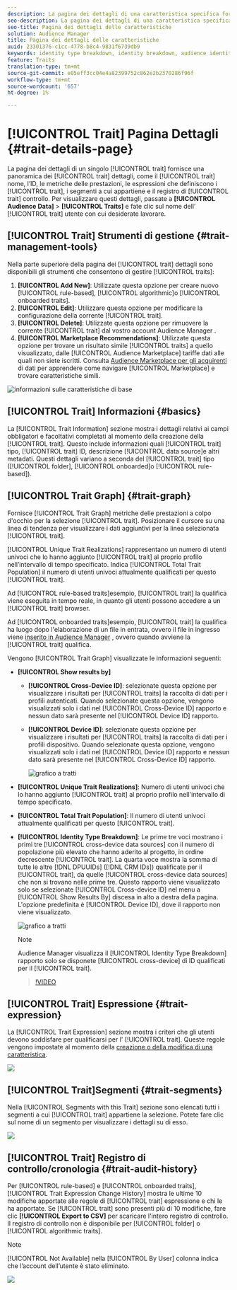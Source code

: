 ```yaml
---
description: La pagina dei dettagli di una caratteristica specifica fornisce una panoramica delle informazioni come il nome della caratteristica, l’ID, le metriche delle prestazioni, le espressioni che definiscono la caratteristica, i segmenti a cui appartiene e il registro di controllo delle caratteristiche. Per visualizzare questi dettagli, vai Dati pubblico > Caratteristiche e fai clic sul nome della caratteristica con cui vuoi lavorare.
seo-description: La pagina dei dettagli di una caratteristica specifica fornisce una panoramica delle informazioni come il nome della caratteristica, l’ID, le metriche delle prestazioni, le espressioni che definiscono la caratteristica, i segmenti a cui appartiene e il registro di controllo delle caratteristiche. Per visualizzare questi dettagli, vai Dati pubblico > Caratteristiche e fai clic sul nome della caratteristica con cui vuoi lavorare.
seo-title: Pagina dei dettagli delle caratteristiche
solution: Audience Manager
title: Pagina dei dettagli delle caratteristiche
uuid: 23301376-c1cc-4778-b8c4-9831f6739db9
keywords: identity type breakdown, identity breakdown, audience identity reporting, cross-device, cross-device ID, device ID
feature: Traits
translation-type: tm+mt
source-git-commit: e05eff3cc04e4a82399752c862e2b2370286f96f
workflow-type: tm+mt
source-wordcount: '657'
ht-degree: 1%

---
```



# [!UICONTROL Trait] Pagina Dettagli {#trait-details-page}

La pagina dei dettagli di un singolo [!UICONTROL trait] fornisce una panoramica dei [!UICONTROL trait] dettagli, come il [!UICONTROL trait] nome, l’ID, le metriche delle prestazioni, le espressioni che definiscono i [!UICONTROL trait], i segmenti a cui appartiene e il registro di [!UICONTROL trait] controllo. Per visualizzare questi dettagli, passate a **[!UICONTROL Audience Data]** > **[!UICONTROL Traits]** e fate clic sul nome dell’ [!UICONTROL trait] utente con cui desiderate lavorare.

## [!UICONTROL Trait] Strumenti di gestione {#trait-management-tools}

Nella parte superiore della pagina dei [!UICONTROL trait] dettagli sono disponibili gli strumenti che consentono di gestire [!UICONTROL traits]:

1. **[!UICONTROL Add New]**: Utilizzate questa opzione per creare nuovo [!UICONTROL rule-based], [!UICONTROL algorithmic]o [!UICONTROL onboarded traits].
2. **[!UICONTROL Edit]**: Utilizzare questa opzione per modificare la configurazione della corrente [!UICONTROL trait].
3. **[!UICONTROL Delete]**: Utilizzate questa opzione per rimuovere la corrente [!UICONTROL trait] dal vostro account Audience Manager .
4. **[!UICONTROL Marketplace Recommendations]**: Utilizzate questa opzione per trovare un risultato simile [!UICONTROL traits] a quello visualizzato, dalle [!UICONTROL Audience Marketplace] tariffe dati alle quali non siete iscritti. Consulta [Audience Marketplace per gli acquirenti](../audience-marketplace/marketplace-data-buyers/marketplace-data-buyers.md) di dati per apprendere come navigare [!UICONTROL Marketplace] e trovare caratteristiche simili.

![informazioni sulle caratteristiche di base](assets/basic-trait-information.png)

## [!UICONTROL Trait] Informazioni {#basics}

La [!UICONTROL Trait Information] sezione mostra i dettagli relativi ai campi obbligatori e facoltativi completati al momento della creazione della [!UICONTROL trait]. Questo include informazioni quali [!UICONTROL trait] tipo, [!UICONTROL trait] ID, descrizione [!UICONTROL data source]e altri metadati. Questi dettagli variano a seconda del [!UICONTROL trait] tipo ([!UICONTROL folder], [!UICONTROL onboarded]o [!UICONTROL rule-based]).

## [!UICONTROL Trait Graph] {#trait-graph}

Fornisce [!UICONTROL Trait Graph] metriche delle prestazioni a colpo d&#39;occhio per la selezione [!UICONTROL trait]. Posizionare il cursore su una linea di tendenza per visualizzare i dati aggiuntivi per la linea selezionata [!UICONTROL trait].

[!UICONTROL Unique Trait Realizations] rappresentano un numero di utenti univoci che lo hanno aggiunto [!UICONTROL trait] al proprio profilo nell’intervallo di tempo specificato. Indica [!UICONTROL Total Trait Population] il numero di utenti univoci attualmente qualificati per questo [!UICONTROL trait].

Ad [!UICONTROL rule-based traits]esempio, [!UICONTROL trait] la qualifica viene eseguita in tempo reale, in quanto gli utenti possono accedere a un [!UICONTROL trait] browser.

Ad [!UICONTROL onboarded traits]esempio, [!UICONTROL trait] la qualifica ha luogo dopo l&#39;elaborazione di un file in entrata, ovvero il file in ingresso viene [inserito in  Audience Manager](../../faq/faq-inbound-data-ingestion.md) , ovvero quando avviene la [!UICONTROL trait] qualifica.

Vengono [!UICONTROL Trait Graph] visualizzate le informazioni seguenti:

* **[!UICONTROL Show results by]**
   * **[!UICONTROL Cross-Device ID]**: selezionate questa opzione per visualizzare i risultati per [!UICONTROL traits] la raccolta di dati per i profili autenticati. Quando selezionate questa opzione, vengono visualizzati solo i dati nel [!UICONTROL Cross-Device ID] rapporto e nessun dato sarà presente nel [!UICONTROL Device ID] rapporto.
   * **[!UICONTROL Device ID]**: selezionate questa opzione per visualizzare i risultati per [!UICONTROL traits] la raccolta di dati per i profili dispositivo. Quando selezionate questa opzione, vengono visualizzati solo i dati nel [!UICONTROL Device ID] rapporto e nessun dato sarà presente nel [!UICONTROL Cross-Device ID] rapporto.

      ![grafico a tratti](assets/trait-summary.gif)

* **[!UICONTROL Unique Trait Realizations]**: Numero di utenti univoci che lo hanno aggiunto [!UICONTROL trait] al proprio profilo nell&#39;intervallo di tempo specificato.
* **[!UICONTROL Total Trait Population]**: Il numero di utenti univoci attualmente qualificati per questo [!UICONTROL trait].

* **[!UICONTROL Identity Type Breakdown]**: Le prime tre voci mostrano i primi tre [!UICONTROL cross-device data sources] con il numero di popolazione più elevato che hanno aderito al progetto, in ordine decrescente [!UICONTROL trait]. La quarta voce mostra la somma di tutte le altre [!DNL DPUUIDs] ([!DNL CRM IDs]) qualificate per il [!UICONTROL trait], da quelle [!UICONTROL cross-device data sources] che non si trovano nelle prime tre. Questo rapporto viene visualizzato solo se selezionate [!UICONTROL Cross-device ID] nel menu a [!UICONTROL Show Results By] discesa in alto a destra della pagina. L&#39;opzione predefinita è [!UICONTROL Device ID], dove il rapporto non viene visualizzato.

   ![grafico a tratti](assets/trait-identity.png)

   >[!NOTE]
   >
   > Audience Manager visualizza il [!UICONTROL Identity Type Breakdown] rapporto solo se disponete [!UICONTROL cross-device] di ID qualificati per il [!UICONTROL trait].

   >[!VIDEO](https://video.tv.adobe.com/v/27977/)

## [!UICONTROL Trait] Espressione {#trait-expression}

La [!UICONTROL Trait Expression] sezione mostra i criteri che gli utenti devono soddisfare per qualificarsi per l&#39; [!UICONTROL trait]. Queste regole vengono impostate al momento della [creazione o della modifica di una caratteristica](../../features/traits/about-trait-builder.md).

![](assets/traitExpression.png)

## [!UICONTROL Trait]Segmenti {#trait-segments}

Nella [!UICONTROL Segments with this Trait] sezione sono elencati tutti i segmenti a cui [!UICONTROL trait] appartiene la selezione. Potete fare clic sul nome di un segmento per visualizzare i dettagli su di esso.

![](assets/traitSegments.png)

## [!UICONTROL Trait] Registro di controllo/cronologia {#trait-audit-history}

Per [!UICONTROL rule-based] e [!UICONTROL onboarded traits], [!UICONTROL Trait Expression Change History] mostra le ultime 10 modifiche apportate alle regole di [!UICONTROL trait] espressione e chi le ha apportate. Se [!UICONTROL trait] sono presenti più di 10 modifiche, fare clic **[!UICONTROL Export to CSV]** per scaricare l&#39;intero registro di controllo. Il registro di controllo non è disponibile per [!UICONTROL folder] o [!UICONTROL algorithmic traits].

>[!NOTE]
>
>[!UICONTROL Not Available] nella [!UICONTROL By User] colonna indica che l’account dell’utente è stato eliminato.

![](assets/traitHistory.png)